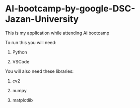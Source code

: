 # AI-bootcamp-by-google-DSC-Jazan-University
This is my application while attending Ai bootcamp

To run this you will need:

1) Python

2) VSCode


You will also need these libraries:

1) cv2

2) numpy

3) matplotlib

